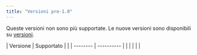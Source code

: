 ```yaml
---
title: "Versioni pre-1.0"
---
```


Queste versioni non sono più supportate. Le nuove versioni sono disponibili su [versioni](versions.md).

| Versione | Supportato |  |
| -------- | ---------- |  |
|          |            |  |
